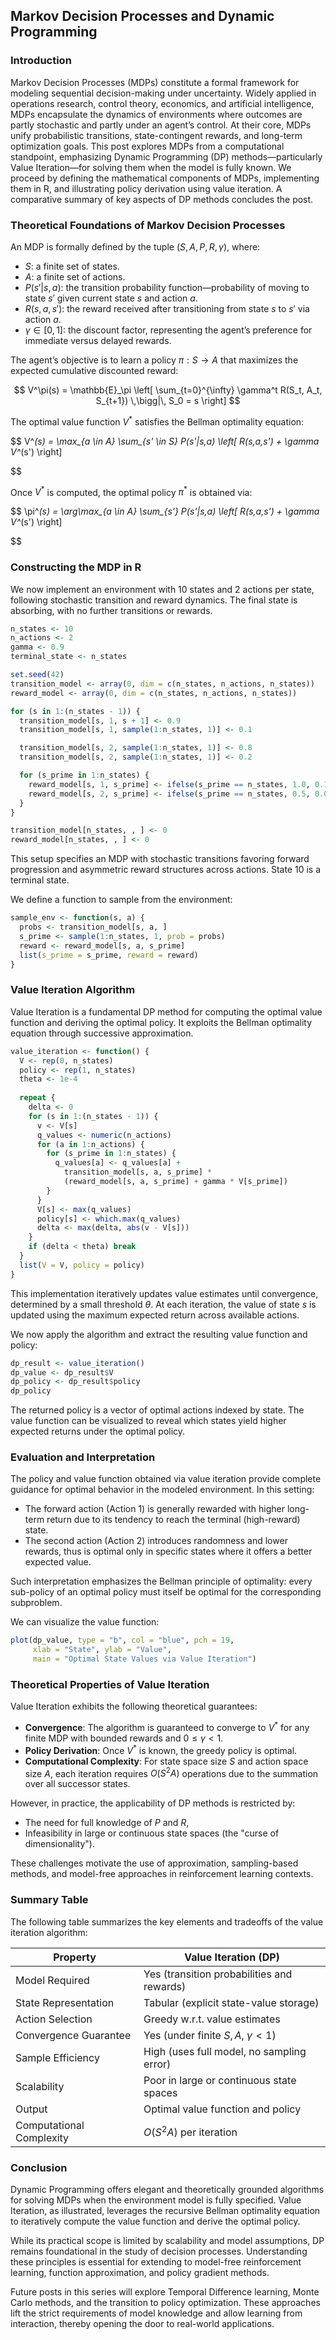 
## **Markov Decision Processes and Dynamic Programming**

### Introduction

Markov Decision Processes (MDPs) constitute a formal framework for modeling sequential decision-making under uncertainty. Widely applied in operations research, control theory, economics, and artificial intelligence, MDPs encapsulate the dynamics of environments where outcomes are partly stochastic and partly under an agent’s control. At their core, MDPs unify probabilistic transitions, state-contingent rewards, and long-term optimization goals. This post explores MDPs from a computational standpoint, emphasizing Dynamic Programming (DP) methods—particularly Value Iteration—for solving them when the model is fully known. We proceed by defining the mathematical components of MDPs, implementing them in R, and illustrating policy derivation using value iteration. A comparative summary of key aspects of DP methods concludes the post.



### Theoretical Foundations of Markov Decision Processes

An MDP is formally defined by the tuple $(S, A, P, R, \gamma)$, where:

* $S$: a finite set of states.
* $A$: a finite set of actions.
* $P(s'|s, a)$: the transition probability function—probability of moving to state $s'$ given current state $s$ and action $a$.
* $R(s, a, s')$: the reward received after transitioning from state $s$ to $s'$ via action $a$.
* $\gamma \in [0,1]$: the discount factor, representing the agent’s preference for immediate versus delayed rewards.

The agent’s objective is to learn a policy $\pi: S \to A$ that maximizes the expected cumulative discounted reward:

$$
V^\pi(s) = \mathbb{E}_\pi \left[ \sum_{t=0}^{\infty} \gamma^t R(S_t, A_t, S_{t+1}) \,\bigg|\, S_0 = s \right]
$$

The optimal value function $V^*$ satisfies the Bellman optimality equation:

$$
V^*(s) = \max_{a \in A} \sum_{s' \in S} P(s'|s,a) \left[ R(s,a,s') + \gamma V^*(s') \right]

$$

Once $V^*$ is computed, the optimal policy $\pi^*$ is obtained via:

$$
\pi^*(s) = \arg\max_{a \in A} \sum_{s'} P(s'|s,a) \left[ R(s,a,s') + \gamma V^*(s') \right]

$$



### Constructing the MDP in R

We now implement an environment with 10 states and 2 actions per state, following stochastic transition and reward dynamics. The final state is absorbing, with no further transitions or rewards.

```r
n_states <- 10
n_actions <- 2
gamma <- 0.9
terminal_state <- n_states

set.seed(42)
transition_model <- array(0, dim = c(n_states, n_actions, n_states))
reward_model <- array(0, dim = c(n_states, n_actions, n_states))

for (s in 1:(n_states - 1)) {
  transition_model[s, 1, s + 1] <- 0.9
  transition_model[s, 1, sample(1:n_states, 1)] <- 0.1

  transition_model[s, 2, sample(1:n_states, 1)] <- 0.8
  transition_model[s, 2, sample(1:n_states, 1)] <- 0.2

  for (s_prime in 1:n_states) {
    reward_model[s, 1, s_prime] <- ifelse(s_prime == n_states, 1.0, 0.1 * runif(1))
    reward_model[s, 2, s_prime] <- ifelse(s_prime == n_states, 0.5, 0.05 * runif(1))
  }
}

transition_model[n_states, , ] <- 0
reward_model[n_states, , ] <- 0
```

This setup specifies an MDP with stochastic transitions favoring forward progression and asymmetric reward structures across actions. State 10 is a terminal state.

We define a function to sample from the environment:

```r
sample_env <- function(s, a) {
  probs <- transition_model[s, a, ]
  s_prime <- sample(1:n_states, 1, prob = probs)
  reward <- reward_model[s, a, s_prime]
  list(s_prime = s_prime, reward = reward)
}
```



### Value Iteration Algorithm

Value Iteration is a fundamental DP method for computing the optimal value function and deriving the optimal policy. It exploits the Bellman optimality equation through successive approximation.

```r
value_iteration <- function() {
  V <- rep(0, n_states)
  policy <- rep(1, n_states)
  theta <- 1e-4
  
  repeat {
    delta <- 0
    for (s in 1:(n_states - 1)) {
      v <- V[s]
      q_values <- numeric(n_actions)
      for (a in 1:n_actions) {
        for (s_prime in 1:n_states) {
          q_values[a] <- q_values[a] +
            transition_model[s, a, s_prime] *
            (reward_model[s, a, s_prime] + gamma * V[s_prime])
        }
      }
      V[s] <- max(q_values)
      policy[s] <- which.max(q_values)
      delta <- max(delta, abs(v - V[s]))
    }
    if (delta < theta) break
  }
  list(V = V, policy = policy)
}
```

This implementation iteratively updates value estimates until convergence, determined by a small threshold $\theta$. At each iteration, the value of state $s$ is updated using the maximum expected return across available actions.

We now apply the algorithm and extract the resulting value function and policy:

```r
dp_result <- value_iteration()
dp_value <- dp_result$V
dp_policy <- dp_result$policy
dp_policy
```

The returned policy is a vector of optimal actions indexed by state. The value function can be visualized to reveal which states yield higher expected returns under the optimal policy.



### Evaluation and Interpretation

The policy and value function obtained via value iteration provide complete guidance for optimal behavior in the modeled environment. In this setting:

* The forward action (Action 1) is generally rewarded with higher long-term return due to its tendency to reach the terminal (high-reward) state.
* The second action (Action 2) introduces randomness and lower rewards, thus is optimal only in specific states where it offers a better expected value.

Such interpretation emphasizes the Bellman principle of optimality: every sub-policy of an optimal policy must itself be optimal for the corresponding subproblem.

We can visualize the value function:

```r
plot(dp_value, type = "b", col = "blue", pch = 19,
     xlab = "State", ylab = "Value",
     main = "Optimal State Values via Value Iteration")
```



### Theoretical Properties of Value Iteration

Value Iteration exhibits the following theoretical guarantees:

* **Convergence**: The algorithm is guaranteed to converge to $V^*$ for any finite MDP with bounded rewards and $0 \leq \gamma < 1$.
* **Policy Derivation**: Once $V^*$ is known, the greedy policy is optimal.
* **Computational Complexity**: For state space size $S$ and action space size $A$, each iteration requires $O(S^2 A)$ operations due to the summation over all successor states.

However, in practice, the applicability of DP methods is restricted by:

* The need for full knowledge of $P$ and $R$,
* Infeasibility in large or continuous state spaces (the "curse of dimensionality").

These challenges motivate the use of approximation, sampling-based methods, and model-free approaches in reinforcement learning contexts.



### Summary Table

The following table summarizes the key elements and tradeoffs of the value iteration algorithm:

| **Property**             | **Value Iteration (DP)**                   |
| ------------------------ | ------------------------------------------ |
| Model Required           | Yes (transition probabilities and rewards) |
| State Representation     | Tabular (explicit state-value storage)     |
| Action Selection         | Greedy w\.r.t. value estimates             |
| Convergence Guarantee    | Yes (under finite $S, A$, $\gamma < 1$)    |
| Sample Efficiency        | High (uses full model, no sampling error)  |
| Scalability              | Poor in large or continuous state spaces   |
| Output                   | Optimal value function and policy          |
| Computational Complexity | $O(S^2 A)$ per iteration                   |



### Conclusion

Dynamic Programming offers elegant and theoretically grounded algorithms for solving MDPs when the environment model is fully specified. Value Iteration, as illustrated, leverages the recursive Bellman optimality equation to iteratively compute the value function and derive the optimal policy.

While its practical scope is limited by scalability and model assumptions, DP remains foundational in the study of decision processes. Understanding these principles is essential for extending to model-free reinforcement learning, function approximation, and policy gradient methods.

Future posts in this series will explore Temporal Difference learning, Monte Carlo methods, and the transition to policy optimization. These approaches lift the strict requirements of model knowledge and allow learning from interaction, thereby opening the door to real-world applications.

